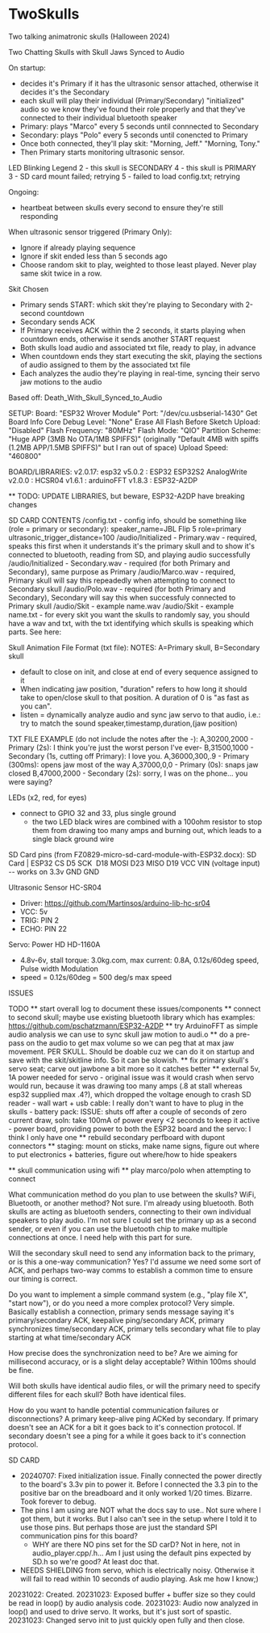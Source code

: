 # TwoSkulls
 Two talking animatronic skulls (Halloween 2024)

  Two Chatting Skulls with Skull Jaws Synced to Audio

  On startup:
  - decides it's Primary if it has the ultrasonic sensor attached, otherwise it decides it's the Secondary
  - each skull will play their individual (Primary/Secondary) "initialized" audio so we know they've found their role properly and that they've connected to their individual bluetooth speaker
  - Primary: plays "Marco" every 5 seconds until connnected to Secondary
  - Secondary: plays "Polo" every 5 seconds until conencted to Primary
  - Once both connected, they'll play skit: "Morning, Jeff." "Morning, Tony."
  - Then Primary starts monitoring ultrasonic sensor.

  LED Blinking Legend
  2 - this skull is SECONDARY
  4 - this skull is PRIMARY
  3 - SD card mount failed; retrying
  5 - failed to load config.txt; retrying

  Ongoing:
  - heartbeat between skulls every second to ensure they're still responding

  When ultrasonic sensor triggered (Primary Only):
  - Ignore if already playing sequence
  - Ignore if skit ended less than 5 seconds ago
  - Choose random skit to play, weighted to those least played. Never play same skit twice in a row.

  Skit Chosen
  - Primary sends START: which skit they're playing to Secondary with 2-second countdown
  - Secondary sends ACK
  - If Primary receives ACK within the 2 seconds, it starts playing when countdown ends, otherwise it sends another START request
  - Both skulls load audio and associated txt file, ready to play, in advance
  - When countdown ends they start executing the skit, playing the sections of audio assigned to them by the associated txt file
  - Each analyzes the audio they're playing in real-time, syncing their servo jaw motions to the audio


  Based off: Death_With_Skull_Synced_to_Audio

SETUP:
Board: "ESP32 Wrover Module"
Port: "/dev/cu.usbserial-1430"
Get Board Info
Core Debug Level: "None"
Erase All Flash Before Sketch Upload: "Disabled"
Flash Frequency: "80MHz"
Flash Mode: "QIO"
Partition Scheme: "Huge APP (3MB No OTA/1MB SPIFFS)" (originally "Default 4MB with spiffs (1.2MB APP/1.5MB SPIFFS)" but I ran out of space)
Upload Speed: "460800"

BOARD/LIBRARIES:
v2.0.17: esp32
v5.0.2 : ESP32 ESP32S2 AnalogWrite
v2.0.0 : HCSR04
v1.6.1 : arduinoFFT
v1.8.3 : ESP32-A2DP

** TODO: UPDATE LIBRARIES, but beware, ESP32-A2DP have breaking changes 

SD CARD CONTENTS
/config.txt - config info, should be something like (role = primary or secondary):
      speaker_name=JBL Flip 5
      role=primary
      ultrasonic_trigger_distance=100
/audio/Initialized - Primary.wav - required, speaks this first when it understands it's the primary skull and to show it's connected to bluetooth, reading from SD, and playing audio successfully
/audio/Initialized - Secondary.wav - required (for both Primary and Secondary), same purpose as Primary
/audio/Marco.wav - required, Primary skull will say this repeadedly when attempting to connect to Secondary skull
/audio/Polo.wav - required (for both Primary and Secondary), Secondary will say this when successfuly connected to Primary skull
/audio/Skit - example name.wav
/audio/Skit - example name.txt - for every skit you want the skulls to randomly say, you should have a wav and txt, with the txt identifying which skulls is speaking which parts. See here:

Skull Animation File Format (txt file):
NOTES:
A=Primary skull, B=Secondary skull
- default to close on init, and close at end of every sequence assigned to it
- When indicating jaw position, "duration" refers to how long it should take to open/close skull to that position. A duration of 0 is "as fast as you can".
- listen = dynamically analyze audio and sync jaw servo to that audio, i.e.: try to match the sound
speaker,timestamp,duration,(jaw position)

TXT FILE EXAMPLE (do not include the notes after the -):
A,30200,2000      - Primary (2s): I think you're just the worst person I've ever-
B,31500,1000      - Secondary (1s, cutting off Primary): I love you.
A,36000,300,.9    - Primary (300ms): opens jaw most of the way
A,37000,0,0       - Primary (0s): snaps jaw closed
B,47000,2000      - Secondary (2s): sorry, I was on the phone... you were saying?




LEDs (x2, red, for eyes)
- connect to GPIO 32 and 33, plus single ground 
  - the two LED black wires are combined with a 100ohm resistor to stop them from drawing too many amps and burning out, which leads to a single black ground wire

SD Card pins (from  FZ0829-micro-sd-card-module-with-ESP32.docx):
    SD Card | ESP32
    CS​        D5
    SCK  ​     D18
    MOSI​      D23
    MISO​      D19
    VCC       VIN (voltage input) -- works on 3.3v
    GND       GND

Ultrasonic Sensor HC-SR04
 - Driver: https://github.com/Martinsos/arduino-lib-hc-sr04
 - VCC: 5v
 - TRIG: PIN 2
 - ECHO: PIN 22

Servo: Power HD HD-1160A
- 4.8v-6v, stall torque: 3.0kg.com, max current: 0.8A, 0.12s/60deg speed, Pulse width Modulation
- speed = 0.12s/60deg = 500 deg/s max speed

ISSUES

  TODO
  ** start overall log to document these issues/components
  ** connect to second skull; maybe use existing bluetooth library which has examples: https://github.com/pschatzmann/ESP32-A2DP
  ** try ArduinoFFT as simple audio analysis we can use to sync skull jaw motion to audi.o
  ** do a pre-pass on the audio to get max volume so we can peg that at max jaw movement. PER SKULL. Should be doable cuz we can do it on startup and save with the skit/skitline info. So it can be slowish.
  ** fix primary skull's servo seat; carve out jawbone a bit more so it catches better
  ** external 5v, 1A power needed for servo
    - original issue was it would crash when servo would run, because it was drawing too many amps (.8 at stall whereas esp32 supplied max .4?), which dropped the voltage enough to crash SD reader
    - wall wart + usb cable: I really don't want to have to plug in the skulls
    - battery pack: ISSUE: shuts off after a couple of seconds of zero current draw, soln: take 100mA of power every <2 seconds to keep it active
    - power board, providing power to both the ESP32 board and the servo: I think I only have one
  ** rebuild secondary perfboard with dupont connectors
  ** staging: mount on sticks, make name signs, figure out where to put electronics + batteries, figure out where/how to hide speakers

  ** skull communication using wifi
    ** play marco/polo when attempting to connect


What communication method do you plan to use between the skulls? WiFi, Bluetooth, or another method?
Not sure. I'm already using bluetooth. Both skulls are acting as bluetooth senders, connecting to their own individual speakers to play audio. I'm not sure I could set the primary up as a second sender, or even if you can use the bluetooth chip to make multiple connections at once. I need help with this part for sure.

Will the secondary skull need to send any information back to the primary, or is this a one-way communication?
Yes? I'd assume we need some sort of ACK, and perhaps two-way comms to establish a common time to ensure our timing is correct.

Do you want to implement a simple command system (e.g., "play file X", "start now"), or do you need a more complex protocol?
Very simple. Basically establish a connection, primary sends message saying it's primary/secondary ACK, keepalive ping/secondary ACK, primary synchronizes time/secondary ACK, primary tells secondary what file to play starting at what time/secondary ACK

How precise does the synchronization need to be? Are we aiming for millisecond accuracy, or is a slight delay acceptable?
Within 100ms should be fine.

Will both skulls have identical audio files, or will the primary need to specify different files for each skull?
Both have identical files.

How do you want to handle potential communication failures or disconnections?
A primary keep-alive ping ACKed by secondary. If primary doesn't see an ACK for a bit it goes back to it's connection protocol. If secondary doesn't see a ping for a while it goes back to it's connection protocol.
  

  
  SD CARD
  - 20240707: Fixed initialization issue. Finally connected the power directly to the board's 3.3v pin to power it. Before I connected the 3.3 pin to the positive bar on the breadboard and it only worked 1/20 times. Bizarre. Took forever to debug.
  - The pins I am using are NOT what the docs say to use.. Not sure where I got them, but it works. But I also can't see in the setup where I told it to use those pins. But perhaps those are just the standard SPI communication pins for this board?
    - WHY are there NO pins set for the SD carD? Not in here, not in audio_player.cpp/.h... Am I just using the default pins expected by SD.h so we're good? At least doc that.
  - NEEDS SHIELDING from servo, which is electrically noisy. Otherwise it will fail to read within 10 seconds of audio playing. Ask me how I know;)

20231022: Created.
20231023: Exposed buffer + buffer size so they could be read in loop() by audio analysis code.
20231023: Audio now analyzed in loop() and used to drive servo. It works, but it's just sort of spastic.
20231023: Changed servo init to just quickly open fully and then close.
